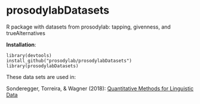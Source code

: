 # prosodylabDatasets

R package with datasets from prosodylab: tapping, givenness, and trueAlternatives

**Installation**: 

```
library(devtools)
install_github("prosodylab/prosodylabDatasets")
library(prosodylabDatasets)
```

These data sets are used in:

Sonderegger, Torreira, & Wagner (2018): [Quantitative Methods for Linguistic Data](http://people.linguistics.mcgill.ca/~morgan/book/)
